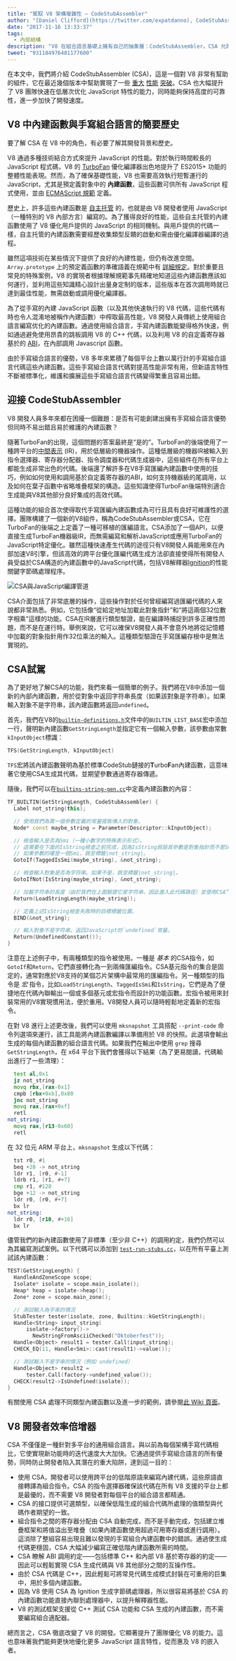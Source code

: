 ```yaml
---
title: "駕馭 V8 架構複雜性 — CodeStubAssembler"
author: "[Daniel Clifford](https://twitter.com/expatdanno), CodeStubAssembler 組裝器"
date: "2017-11-16 13:33:37"
tags: 
  - 內部結構
description: "V8 在組合語言基礎上擁有自己的抽象層：CodeStubAssembler。CSA 允許 V8 在低層級快速且可靠地優化 JS 特性，同時支持多種平台。"
tweet: "931184976481177600"
---
```

在本文中，我們將介紹 CodeStubAssembler (CSA)，這是一個對 V8 非常有幫助的組件，它在最近幾個版本中幫助實現了一些 [重大](/blog/optimizing-proxies) [性能](https://twitter.com/v8js/status/918119002437750784) [突破](https://twitter.com/_gsathya/status/900188695721984000)。CSA 也大幅提升了 V8 團隊快速在低層次优化 JavaScript 特性的能力，同時能夠保持高度的可靠性，進一步加快了開發速度。

<!--truncate-->
## V8 中內建函數與手寫組合語言的簡要歷史

要了解 CSA 在 V8 中的角色，有必要了解其開發背景和歷史。

V8 通過多種技術結合方式來提升 JavaScript 的性能。對於執行時間較長的 JavaScript 程式碼，V8 的 [TurboFan](/docs/turbofan) 優化編譯器出色地提升了 ES2015+ 功能的整體性能表現。然而，為了確保基礎性能，V8 也需要高效執行短暫運行的 JavaScript，尤其是預定義對象中的 **內建函數**，這些函數可供所有 JavaScript 程式使用，並由 [ECMAScript 規範](https://tc39.es/ecma262/) 定義。

歷史上，許多這些內建函數是 [自主托管](https://en.wikipedia.org/wiki/Self-hosting) 的，也就是由 V8 開發者使用 JavaScript（一種特別的 V8 內部方言）編寫的。為了獲得良好的性能，這些自主托管的內建函數使用了 V8 優化用戶提供的 JavaScript 的相同機制。與用戶提供的代碼一樣，自主托管的內建函數需要經歷收集類型反饋的啟動和需由優化編譯器編譯的過程。

雖然這項技術在某些情況下提供了良好的內建性能，但仍有改進空間。`Array.prototype` 上的預定義函數的準確語義在規範中有 [詳細規定](https://tc39.es/ecma262/#sec-properties-of-the-array-prototype-object)。對於重要且常見的特殊案例，V8 的實現者根據理解規範事先精確地知道這些內建函數應該如何運行，並利用這些知識精心設計出量身定制的版本，這些版本在首次調用時就已達到最佳性能，無需啟動或調用優化編譯器。

為了從手寫的內建 JavaScript 函數（以及其他快速執行的 V8 代碼，這些代碼有時也令人混淆地被稱作內建函數）中榨取最高性能，V8 開發人員傳統上使用組合語言編寫优化的內建函數。通過使用組合語言，手寫內建函數能變得格外快速，例如通過避免使用昂貴的跳板調用 V8 的 C++ 代碼，以及利用 V8 的自定義寄存器基於的 [ABI](https://en.wikipedia.org/wiki/Application_binary_interface)，在內部調用 Javascript 函數。

由於手寫組合語言的優勢，V8 多年來累積了每個平台上數以萬行計的手寫組合語言代碼這些內建函數。這些手寫組合語言代碼對提高性能非常有用，但新語言特性不斷被標準化，維護和擴展這些手寫組合語言代碼變得繁重且容易出錯。

## 迎接 CodeStubAssembler

V8 開發人員多年來都在困擾一個難題：是否有可能創建出擁有手寫組合語言優勢但同時不易出錯且易於維護的內建函數？

隨著TurboFan的出現，這個問題的答案最終是“是的”。TurboFan的後端使用了一種跨平台的[中間表示](https://en.wikipedia.org/wiki/Intermediate_representation) (IR)，用於低層級的機器操作。這種低層級的機器IR被輸入到指令選擇器、寄存器分配器、指令調度器和代碼生成器中，這些組件在所有平台上都能生成非常出色的代碼。後端還了解許多在V8手寫匯編內建函數中使用的技巧，例如如何使用和調用基於自定義寄存器的ABI，如何支持機器級的尾調用，以及如何在葉子函數中省略堆疊框架的構造。這些知識使得TurboFan後端特別適合生成能與V8其他部分良好集成的高效代碼。

這種功能的組合首次使得取代手寫匯編內建函數成為可行且具有良好可維護性的選擇。團隊構建了一個新的V8組件，稱為CodeStubAssembler或CSA，它在TurboFan的後端之上定義了一種可移植的匯編語言。CSA添加了一個API，以便直接生成TurboFan機器級IR，而無需編寫和解析JavaScript或應用TurboFan的JavaScript特定優化。雖然這種快速產生代碼的途徑只有V8開發人員能用來在內部加速V8引擎，但該高效的跨平台優化匯編代碼生成方法卻直接使得所有開發人員受益於CSA構造的內建函數中的JavaScript代碼，包括V8解釋器[Ignition](/docs/ignition)的性能關鍵字節碼處理程序。

![CSA與JavaScript編譯管道](/_img/csa/csa.svg)

CSA介面包括了非常底層的操作，這些操作對於任何曾經編寫過匯編代碼的人來說都非常熟悉。例如，它包括像“從給定地址加載此對象指針”和“將這兩個32位數字相乘”這樣的功能。CSA在IR層進行類型驗證，能在編譯時捕捉到許多正確性問題，而不是在運行時。舉例來說，它可以確保V8開發人員不會意外地將從記憶體中加載的對象指針用作32位乘法的輸入。這種類型驗證在手寫匯編存根中是無法實現的。

## CSA試駕

為了更好地了解CSA的功能，我們來看一個簡單的例子。我們將在V8中添加一個新的內部內建函數，用於從對象中返回字符串長度（如果該對象是字符串）。如果輸入對象不是字符串，該內建函數將返回`undefined`。

首先，我們在V8的[`builtin-definitions.h`](https://cs.chromium.org/chromium/src/v8/src/builtins/builtins-definitions.h)文件中的`BUILTIN_LIST_BASE`宏中添加一行，聲明新內建函數`GetStringLength`並指定它有一個輸入參數，該參數由常數`kInputObject`標識：

```cpp
TFS(GetStringLength, kInputObject)
```

`TFS`宏將該內建函數聲明為基於標準CodeStub鏈接的**T**urbo**F**an內建函數，這意味著它使用CSA生成其代碼，並期望參數通過寄存器傳遞。

隨後，我們可以在[`builtins-string-gen.cc`](https://cs.chromium.org/chromium/src/v8/src/builtins/builtins-string-gen.cc)中定義內建函數的內容：

```cpp
TF_BUILTIN(GetStringLength, CodeStubAssembler) {
  Label not_string(this);

  // 使用我們為第一個參數定義的常量提取傳入的對象。
  Node* const maybe_string = Parameter(Descriptor::kInputObject);

  // 檢查輸入是否為Smi（一種小數字的特殊表示形式）。
  // 這需要在下面的IsString檢查之前完成，因為IsString假設其參數是對象指針而不是Smi。
  // 如果參數的確是一個Smi，跳至標籤|not_string|。
  GotoIf(TaggedIsSmi(maybe_string), &not_string);

  // 檢查輸入對象是否為字符串。如果不是，跳至標籤|not_string|。
  GotoIfNot(IsString(maybe_string), &not_string);

  // 加載字符串的長度（由於我們在上面驗證它是字符串，因此進入此代碼路徑）並使用CSA“宏”LoadStringLength返回它。
  Return(LoadStringLength(maybe_string));

  // 定義上述IsString檢查失敗時的目標標籤位置。
  BIND(&not_string);

  // 輸入對象不是字符串。返回JavaScript的`undefined`常量。
  Return(UndefinedConstant());
}
```

注意在上述例子中，有兩種類型的指令被使用。一種是 _基本_ 的CSA指令，如`GotoIf`和`Return`，它們直接轉化為一到兩條匯編指令。CSA基元指令的集合是固定的，通常對應於V8支持的某個芯片架構中最常用的匯編指令。另一種類型的指令是 _宏_ 指令，比如`LoadStringLength`、`TaggedIsSmi`和`IsString`，它們是為了便捷地在代碼內聯輸出一個或多個基元或宏指令而設計的功能函數。宏指令被用來封裝常用的V8實現慣用法，便於重用。V8開發人員可以隨時輕鬆地定義新的宏指令。

在對 V8 進行上述更改後，我們可以使用 `mksnapshot` 工具搭配 `--print-code` 命令列選項來運行，該工具能將內建函數編譯以準備用於 V8 的快照。此選項會輸出生成的每個內建函數的組合語言代碼。如果我們在輸出中使用 `grep` 搜尋 `GetStringLength`，在 x64 平台下我們會獲得以下結果（為了更易閱讀，代碼輸出進行了一些清理）：

```asm
  test al,0x1
  jz not_string
  movq rbx,[rax-0x1]
  cmpb [rbx+0xb],0x80
  jnc not_string
  movq rax,[rax+0xf]
  retl
not_string:
  movq rax,[r13-0x60]
  retl
```

在 32 位元 ARM 平台上，`mksnapshot` 生成以下代碼：

```asm
  tst r0, #1
  beq +28 -> not_string
  ldr r1, [r0, #-1]
  ldrb r1, [r1, #+7]
  cmp r1, #128
  bge +12 -> not_string
  ldr r0, [r0, #+7]
  bx lr
not_string:
  ldr r0, [r10, #+16]
  bx lr
```

儘管我們的新內建函數使用了非標準（至少非 C++）的調用約定，我們仍然可以為其編寫測試案例。以下代碼可以添加到 [`test-run-stubs.cc`](https://cs.chromium.org/chromium/src/v8/test/cctest/compiler/test-run-stubs.cc)，以在所有平臺上測試該內建函數：

```cpp
TEST(GetStringLength) {
  HandleAndZoneScope scope;
  Isolate* isolate = scope.main_isolate();
  Heap* heap = isolate->heap();
  Zone* zone = scope.main_zone();

  // 測試輸入為字串的情況
  StubTester tester(isolate, zone, Builtins::kGetStringLength);
  Handle<String> input_string(
      isolate->factory()->
        NewStringFromAsciiChecked("Oktoberfest"));
  Handle<Object> result1 = tester.Call(input_string);
  CHECK_EQ(11, Handle<Smi>::cast(result1)->value());

  // 測試輸入不是字串的情況（例如 undefined）
  Handle<Object> result2 =
      tester.Call(factory->undefined_value());
  CHECK(result2->IsUndefined(isolate));
}
```

有關使用 CSA 處理不同類型內建函數以及進一步的範例，請參閱[此 Wiki 頁面](/docs/csa-builtins)。

## V8 開發者效率倍增器

CSA 不僅僅是一種針對多平台的通用組合語言。與以前為每個架構手寫代碼相比，它使實現新功能時的迭代速度大大加快。它通過提供手寫組合語言的所有優勢，同時防止開發者陷入其潛在的重大陷阱，達到這一目的：

- 使用 CSA，開發者可以使用跨平台的低階原語來編寫內建代碼，這些原語直接轉譯為組合指令。CSA 的指令選擇器確保該代碼在所有 V8 支援的平台上都是最優的，而不需要 V8 開發者對每個平台的組合語言都精通。
- CSA 的接口提供可選類型，以確保低階生成的組合代碼所處理的值類型與代碼作者期望的一致。
- 組合指令之間的寄存器分配由 CSA 自動完成，而不是手動完成，包括建立堆疊框架和將值溢出至堆疊（如果內建函數使用超過可用寄存器或進行調用）。這消除了整組容易出現且難以發現的手寫組合內建函數中的錯誤。通過使生成代碼更穩固，CSA 大幅減少編寫正確低階內建函數所需的時間。
- CSA 瞭解 ABI 調用約定——包括標準 C++ 和內部 V8 基於寄存器的約定——因此可以輕鬆實現 CSA 生成代碼與 V8 其他部分之間的互操作性。
- 由於 CSA 代碼是 C++，因此輕鬆可將常見代碼生成模式封裝在可重用的巨集中，用於多個內建函數。
- 因為 V8 使用 CSA 為 Ignition 生成字節碼處理器，所以很容易將基於 CSA 的內建函數功能直接內聯到處理器中，以提升解釋器性能。
- V8 的測試框架支援從 C++ 測試 CSA 功能和 CSA 生成的內建函數，而不需要編寫組合適配器。

總而言之，CSA 徹底改變了 V8 的開發。它顯著提升了團隊優化 V8 的能力。這也意味著我們能夠更快地優化更多 JavaScript 語言特性，從而惠及 V8 的嵌入者。
